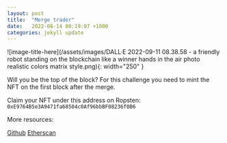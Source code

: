 ```yaml
---
layout: post
title:  "Merge trader"
date:   2022-08-14 00:19:07 +1000
categories: jekyll update
---
```


![image-title-here](/assets/images/DALL·E 2022-09-11 08.38.58 - a friendly robot standing on the blockchain like a winner hands in the air photo realistic colors matrix style.png){: width="250" }

Will you be the top of the block? For this challenge you need to mint the NFT on the first block after the merge. 


Claim your NFT under this address on Ropsten:
```0xE9764B5e3A9471fa68504c0Af96bbBF08236f0B6```


More resources:

[Github](https://github.com/franz101/mev-olympics-nft/blob/0d61d6bd6763585d53c57ca2d69816f6315362c9/contracts/MevOlympics.sol#L98)
[Etherscan](https://ropsten.etherscan.io/address/0xE9764B5e3A9471fa68504c0Af96bbBF08236f0B6)
